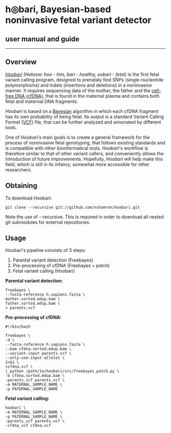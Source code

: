 <h1> h◎bari, Bayesian-based noninvasive fetal variant detector </h1>

## user manual and guide

--------

## Overview

[*Hoobari*](https://github.com/nshomron/hoobari) *(Hebrew: hoo - him, bari - healthy, oobari - fetal)* is the first fetal variant calling program, designed to prenataly find SNPs (single-nucleotide polymorphisms) and indels (insertions and deletions) in a noninvasive manner. It requires sequencing data of the mother, the father and the [cell-free DNA (cfDNA)](https://en.wikipedia.org/wiki/Cell-free_fetal_DNA), that is found in the maternal plasma and contains both fetal and maternal DNA fragments.

*Hoobari* is based on a [Bayesian](http://en.wikipedia.org/wiki/Bayesian_inference) algorithm in which each cfDNA fragment has its own probability of being fetal. Its output is a standard Variant Calling Format ([VCF](https://samtools.github.io/hts-specs/VCFv4.2.pdf)) file, that can be further analyzed and annonated by different tools.

One of *Hoobari*'s main goals is to create a general framework for the process of noninvasive fetal genotyping, that follows existing standards and is compatible with other bioinformatical tools. *Hoobari*'s workflow is therefore similar to that of other variant callers, and conveniently allows the introduction of future improvements. Hopefully, *Hoobari* will help make this field, which is still in its infancy, somewhat more accessible for other researchers.

## Obtaining

To download Hoobari:

    git clone --recursive git://github.com/nshomron/hoobari.git

Note the use of --recursive. This is required in order to download all nested git submodules for external repositories.

## Usage

Hoobari's pipeline consists of 3 steps:
1. Parental variant detection (Freebayes)
2. Pre-processing of cfDNA (Freebayes + patch)
3. Fetal variant calling (Hoobari)

**Parental variant detection:**
    
    freebayes \
    --fasta-reference h.sapiens.fasta \
    mother.sorted.mdup.bam \
    father.sorted.mdup.bam \
    > parents.vcf

**Pre-processing of cfDNA:**
    
    #!/bin/bash

    freebayes \
    -d \
    --fasta-reference h.sapiens.fasta \
    --bam cfdna.sorted.mdup.bam \
    --variant-input parents.vcf \
    --only-use-input-alleles \
    2>&1 \
    >cfdna.vcf \
    | python /path/to/hoobari/src/freebayes_patch.py \
    -b cfdna.sorted.mdup.bam \
    -parents_vcf parents.vcf \
    -m MATERNAL_SAMPLE_NAME \
    -p PATERNAL_SAMPLE_NAME

**Fetal variant calling:**
    
    hoobari \
    -m MATERNAL_SAMPLE_NAME \
    -p PATERNAL_SAMPLE_NAME \
    -parents_vcf parents.vcf \
    -cfdna_vcf cfdna.vcf
